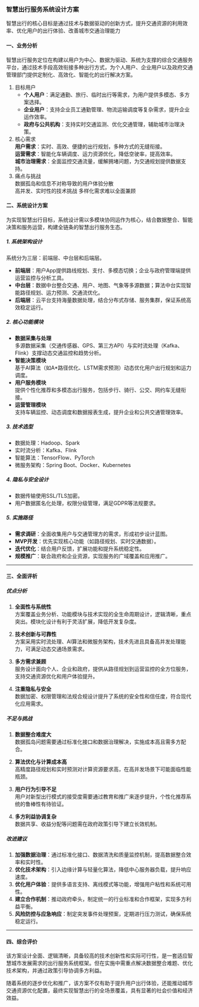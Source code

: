 ### 智慧出行服务系统设计方案

智慧出行的核心目标是通过技术与数据驱动的创新方式，提升交通资源的利用效率、优化用户的出行体验、改善城市交通治理能力
#### 一、业务分析

智慧出行服务定位在构建以用户为中心、数据为驱动、系统为支撑的综合交通服务平台，通过技术手段高效衔接多种出行方式，为个人用户、企业用户以及政府交通管理部门提供定制化、高效化、智能化的出行解决方案。
1. 目标用户  
   - **个人用户**：满足通勤、旅行、临时出行等需求，为用户提供多模态、多方案选择。  
   - **企业用户**：支持企业员工通勤管理、物流运输调度等复杂需求，提升企业运作效率。  
   - **政府与公共机构**：支持实时交通监测、优化交通管理，辅助城市治理决策。  
2. 核心需求  
   **用户需求**：实时、高效、便捷的出行规划，多种方式的无缝衔接。  
   **运营需求**：智能化车辆调度、运力资源优化，降低空驶率，提高效率。  
   **城市治理需求**：全面监控交通流量，缓解拥堵问题，为交通规划提供数据支持。  
3. 痛点与挑战  
   数据孤岛和信息不对称导致的用户体验分散  
   高并发、实时性的技术挑战 
   多样化需求难以全面兼顾
#### 二、系统设计方案

为实现智慧出行目标，系统设计需以多模块协同运作为核心，结合数据整合、智能决策和服务运营，构建全链条的智慧出行服务生态。

##### 1. **系统架构设计**  
系统分为三层：前端层、中台层和后端层。  
   - **前端层**：用户App提供路线规划、支付、多模态切换；企业与政府管理端提供运营监控与分析工具。  
   - **中台层**：数据中台整合交通、用户、地图、气象等多源数据；算法中台实现智能路径规划、运力预测、交通流优化。  
   - **后端层**：云平台支持海量数据处理，结合分布式存储、服务集群，保证系统高效稳定运行。  

##### 2. **核心功能模块**  
   - **数据采集与处理**  
     多源数据采集（交通传感器、GPS、第三方API）与实时流处理（Kafka、Flink）支撑动态交通监控和趋势分析。  
   - **智能决策模块**  
     基于AI算法（如A*路径优化、LSTM需求预测）动态优化用户出行规划和运力调度。  
   - **用户服务模块**  
     提供个性化推荐和多模态出行服务，包括步行、骑行、公交、网约车无缝衔接。  
   - **运营管理模块**  
     支持车辆监控、动态调度和数据报表生成，提升企业和公共交通管理效率。  

##### 3. **技术选型**  
   - 数据处理：Hadoop、Spark  
   - 实时流分析：Kafka、Flink  
   - 智能算法：TensorFlow、PyTorch  
   - 微服务架构：Spring Boot、Docker、Kubernetes  

##### 4. **隐私与安全设计**  
   - 数据传输使用SSL/TLS加密。  
   - 用户数据匿名化处理，权限分级管理，满足GDPR等法规要求。  

##### 5. **实施路径**  
   - **需求调研**：全面收集用户与交通管理方的需求，形成初步设计蓝图。  
   - **MVP开发**：优先实现核心功能（如路径规划、实时交通数据）。  
   - **迭代优化**：结合用户反馈，扩展功能和提升系统稳定性。  
   - **规模推广**：联合政府和企业资源，实现服务的广域覆盖和应用推广。  

---

#### 三、全面评析

##### **优点分析**  
1. **全面性与系统性**  
   方案覆盖业务分析、功能模块与技术实现的全生命周期设计，逻辑清晰，重点突出。模块化设计有利于灵活扩展，降低开发复杂度。

2. **技术创新与可靠性**  
   方案采用实时流处理、AI算法和微服务架构，技术先进且具备高并发处理能力，可满足动态交通场景需求。

3. **多方需求兼顾**  
   服务设计面向个人、企业和政府，提供从路径规划到运营监控的全方位服务，支持交通资源优化和用户体验提升。

4. **注重隐私与安全**  
   数据加密、权限管理和法规合规设计提升了系统的安全性和信任度，符合现代化应用需求。

##### **不足与挑战**  
1. **数据整合难度大**  
   数据孤岛问题需要通过标准化接口和数据治理解决，实施成本高且需多方配合。

2. **算法优化与计算成本高**  
   高精度路径规划和实时预测对计算资源要求高，在高并发场景下可能面临性能瓶颈。

3. **用户行为引导不足**  
   用户对新型出行模式的接受度需要通过教育和推广来逐步提升，个性化推荐系统的鲁棒性有待验证。

4. **多方利益协调复杂**  
   数据共享、收益分配等问题需在政府政策引导下建立长效机制。

##### **改进建议**  
1. **加强数据治理**：通过标准化接口、数据清洗和质量监控机制，提高数据整合效率和实时性。  
2. **优化技术架构**：引入边缘计算与轻量化算法，降低中心服务器负载，提升响应速度。  
3. **优化用户体验**：提供多语言支持、离线模式等功能，增强用户粘性和系统可用性。  
4. **建立合作机制**：推动政府牵头，制定统一的行业标准和合作框架，实现多方利益平衡。  
5. **风险防控与应急响应**：制定突发事件处理预案，定期进行压力测试，确保系统稳定运行。  

---

#### 四、综合评价

该方案设计全面、逻辑清晰，具备较高的技术创新性和实际可行性，是一套适应智慧城市发展需求的出行服务系统框架。但在实施中需重点解决数据整合难题、优化技术架构，并通过政策引导协调多方利益。  

随着系统的逐步优化和推广，该方案不仅有助于提升用户出行体验，还能推动城市交通资源优化配置，最终实现智慧出行的全场景覆盖，具有显著的社会价值和经济效益。